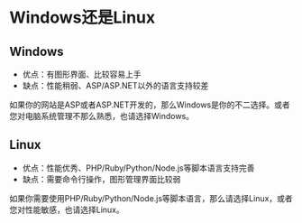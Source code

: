 <!-- --- tag: 导购 客户中心 -->
<!-- --- title: Windows还是Linux -->
# Windows还是Linux
## Windows

*  优点：有图形界面、比较容易上手
*  缺点：性能稍弱、ASP/ASP.NET以外的语言支持较差

如果你的网站是ASP或者ASP.NET开发的，那么Windows是你的不二选择。或者您对电脑系统管理不那么熟悉，也请选择Windows。

## Linux

*  优点：性能优秀、PHP/Ruby/Python/Node.js等脚本语言支持完善
*  缺点：需要命令行操作，图形管理界面比较弱

如果你需要使用PHP/Ruby/Python/Node.js等脚本语言，那么请选择Linux，或者您对性能敏感，也请选择Linux。